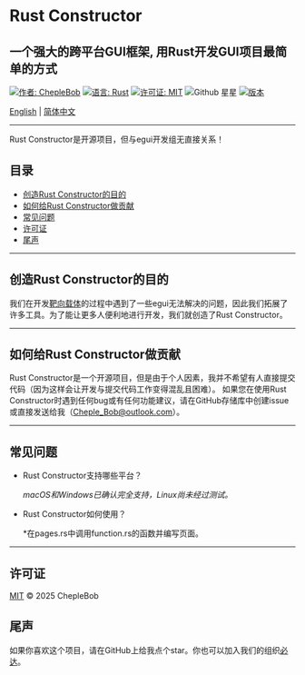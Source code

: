 # Rust Constructor

## 一个强大的跨平台GUI框架, 用Rust开发GUI项目最简单的方式

[![作者: ChepleBob](https://img.shields.io/badge/作者-ChepleBob-00B4D8)](https://github.com/ChepleBob30)
[![语言: Rust](https://img.shields.io/badge/语言-Rust-5F4C49)](https://www.rust-lang.org/)
[![许可证: MIT](https://img.shields.io/badge/许可证-MIT-yellow.svg)](https://opensource.org/licenses/MIT)
![Github 星星](https://img.shields.io/github/stars/ChepleBob30/Rust-Constructor?style=flat&color=red)
[![版本](https://img.shields.io/badge/版本-v1.2.2-09EEE7)](https://github.com/ChepleBob30/Rust-Constructor/releases)

[English](./README.md) | [简体中文](./README_zh.md)

---

Rust Constructor是开源项目，但与egui开发组无直接关系！

## 目录

- [创造Rust Constructor的目的](#创造rust-constructor的目的)
- [如何给Rust Constructor做贡献](#如何给rust-constructor做贡献)
- [常见问题](#常见问题)
- [许可证](#许可证)
- [尾声](#尾声)

---

## 创造Rust Constructor的目的

我们在开发[靶向载体](https://github.com/ChepleBob30/Targeted-Vector/)的过程中遇到了一些egui无法解决的问题，因此我们拓展了许多工具。为了能让更多人便利地进行开发，我们就创造了Rust Constructor。

---

## 如何给Rust Constructor做贡献

Rust Constructor是一个开源项目，但是由于个人因素，我并不希望有人直接提交代码（因为这样会让开发与提交代码工作变得混乱且困难）。
如果您在使用Rust Constructor时遇到任何bug或有任何功能建议，请在GitHub存储库中创建issue或直接发送给我（<Cheple_Bob@outlook.com>）。

---

## 常见问题

- Rust Constructor支持哪些平台？

    *macOS和Windows已确认完全支持，Linux尚未经过测试。*

- Rust Constructor如何使用？

    *在pages.rs中调用function.rs的函数并编写页面。

---

## 许可证

[MIT](./LICENSE-MIT) © 2025 ChepleBob

## 尾声

如果你喜欢这个项目，请在GitHub上给我点个star。你也可以加入我们的组织[必达](https://github.com/Binder-organize)。
